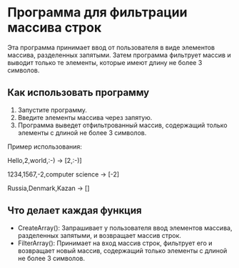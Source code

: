 # Программа для фильтрации массива строк

Эта программа принимает ввод от пользователя в виде элементов массива, разделенных запятыми. Затем программа фильтрует массив и выводит только те элементы, которые имеют длину не более 3 символов.

## Как использовать программу

1. Запустите программу.
2. Введите элементы массива через запятую.
3. Программа выведет отфильтрованный массив, содержащий только элементы с длиной не более 3 символов.

Пример использования:

Hello,2,world,:-) → [2,:-)]

1234,1567,-2,computer science → [-2]

Russia,Denmark,Kazan → []


## Что делает каждая функция

- CreateArray(): Запрашивает у пользователя ввод элементов массива, разделенных запятыми, и возвращает массив строк.
- FilterArray(): Принимает на вход массив строк, фильтрует его и возвращает новый массив, содержащий только элементы с длиной не более 3 символов.
